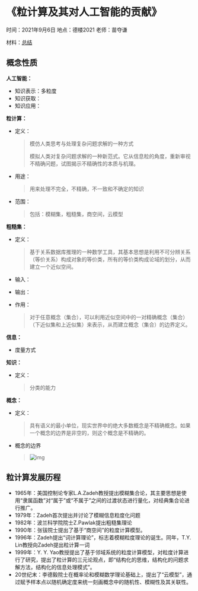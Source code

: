# 《粒计算及其对人工智能的贡献》
时间：2021年9月6日
地点：德楼2021
老师：苗夺谦

材料：[总结](https://www.163.com/dy/article/G4R07L1S0511PEBT.html)

## 概念性质
**人工智能：**

+ 知识表示：多粒度
+ 知识获取：
+ 知识应用：

**粒计算：**

+ 定义：

  > 模仿人类思考与处理复杂问题求解的一种方式
  >
  > 模拟人类对复杂问题求解的一种新范式。它从信息粒的角度，重新审视不精确问题，试图揭示不精确性的本质与机理。

+ 用途：

  > 用来处理不完全，不精确，不一致和不确定的知识

+ 范围：

  > 包括：模糊集，粗糙集，商空间，云模型

**粗糙集：**

+ 定义：

  > 基于关系数据库推理的一种数学工具，其基本思想是利用不可分辨关系（等价关系）构成对象的等价类，所有的等价类构成论域的划分，从而建立一个近似空间。

+ 输入：

+ 输出：

+ 作用：

  > 对于任意概念（集合），可以利用近似空间中的一对精确概念（集合）（下近似集和上近似集）来表示，从而建立概念（集合）的边界定义。

**信息：**

+ 度量方式

**知识：**

+ 定义：

  > 分类的能力

**概念：**

+ 定义：

  > 具有语义的最小单位，现实世界中的绝大多数概念是不精确概念。如果一个概念的边界是非空的，则这个概念是不精确的。

+ 概念的边界

  > ![img](https://nimg.ws.126.net/?url=http%3A%2F%2Fdingyue.ws.126.net%2F2021%2F0311%2F3e14febbp00qpsulk005dc000hu00gqm.png&thumbnail=650x2147483647&quality=80&type=jpg)

## 粒计算发展历程

+ 1965年：美国控制论专家L.A.Zadeh教授提出模糊集合论，其主要思想是使用“隶属函数”对“属于”或“不属于”之间的过渡状态进行量化，对经典集合论进行推广。
+ 1979年：Zadeh首次提出并讨论了模糊信息粒度化问题
+ 1982年：波兰科学院院士Z.Pawlak提出粗糙集理论
+ 1990年：张钹院士提出了基于“商空间”的粒度计算模型。
+ 1996年：Zadeh提出“词计算理论”，标志着模糊粒度理论的诞生。同年，T.Y. Lin教授向Zadeh提出粒计算一词
+ 1999年：Y. Y. Yao教授提出了基于邻域系统的粒度计算模型，对粒度计算进行了研究，提出了粒计算的三元论观点，即“结构化的思维，结构化的问题求解方法，结构化的信息处理模式”。
+ 20世纪末：李德毅院士在概率论和模糊数学理论基础上，提出了“云模型”，通过赋予样本点以随机确定度来统一刻画概念中的随机性、模糊性及其关联性。



